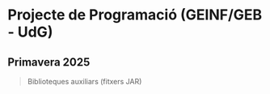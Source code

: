 # Projecte de Programació (GEINF/GEB - UdG)

## Primavera 2025

> Biblioteques auxiliars (fitxers JAR)
